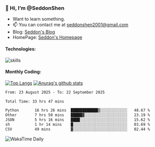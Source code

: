 ### 👋 Hi, I’m @SeddonShen
- Want to learn something.
- 📫 You can contact me at seddonshen2001@gmail.com
- Blog: [Seddon's Blog](https://seddonshen.github.io/)
- HomePage: [Seddon's Homepage](https://seddonshen.github.io/)

#### Technologies:

![skills](https://skillicons.dev/icons?i=scala,js,html,css,bootstrap,jquery,c,cpp,cloudflare,django,docker,flask,git,github,githubactions,linux,latex,mysql,nodejs,ps,php,pr,py,raspberrypi,redis,unreal,v,vscode,vue,bash)

#### Monthly Coding:
[![Top Langs](https://github-readme-stats.vercel.app/api/top-langs?username=seddonshen&show_icons=true&locale=en&layout=compact&hide=html&langs_count=8)](https://github.com/SeddonShen/)
[![Anurag's github stats](https://github-readme-stats.vercel.app/api?username=SeddonShen&count_private=true&show_icons=true)](https://github.com/anuraghazra/github-readme-stats)
<!--START_SECTION:waka-->

```txt
From: 23 August 2025 - To: 22 September 2025

Total Time: 33 hrs 47 mins

Python       16 hrs 26 mins  ████████████▒░░░░░░░░░░░░   48.67 %
Other        7 hrs 50 mins   █████▓░░░░░░░░░░░░░░░░░░░   23.19 %
JSON         5 hrs 16 mins   ████░░░░░░░░░░░░░░░░░░░░░   15.62 %
sh           1 hr 14 mins    █░░░░░░░░░░░░░░░░░░░░░░░░   03.69 %
CSV          49 mins         ▓░░░░░░░░░░░░░░░░░░░░░░░░   02.44 %
```

<!--END_SECTION:waka-->

![WakaTime Daily](https://wakatime.com/share/@seddon2001/61a7e342-5f12-4fea-bf92-1fac161e97d6.svg)
<!---
SeddonShen/SeddonShen is a ✨ special ✨ repository because its `README.md` (this file) appears on your GitHub profile.
You can click the Preview link to take a look at your changes.
--->
